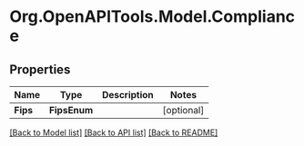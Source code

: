 # Org.OpenAPITools.Model.Compliance

## Properties

Name | Type | Description | Notes
------------ | ------------- | ------------- | -------------
**Fips** | **FipsEnum** |  | [optional] 

[[Back to Model list]](../README.md#documentation-for-models) [[Back to API list]](../README.md#documentation-for-api-endpoints) [[Back to README]](../README.md)

